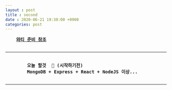 ```yaml
---
layout : post
title : second
date : 2020-06-21 19:30:00 +0900
categories: post
---
```



<body onmouseover="myOver()" onload="setInterval(function(){myTimer()},1000)">
    <div>
    <pre style="font-weight:bolder" id="randomClass">
    <a id="randomClass2" href="https://wati2.github.io/2020/06/16/2ndProject01.html" style="font-weight:bolder">와티 준비 참조</a>
        <hr>
        오늘 할것  🚩 (시작하기전)
        MongoDB + Express + React + NodeJS 이상...
        <hr>
    </pre>
    </div>
</body>

<script type="text/javascript">
    function myOver(){
        var colorCode = "#" + Math.round(Math.random() * 0xffffff).toString(16);

        document.getElementById("randomClass").style.color = colorCode;
    }
        function myTimer()
    {
        var colorCode = "#" + Math.round(Math.random() * 0xffffff).toString(16);

        document.getElementById("randomClass2").style.color = colorCode;
    }
</script>


